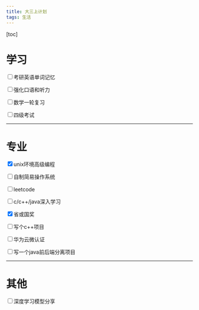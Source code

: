 ```yaml
---
title: 大三上计划
tags: 生活
---
```


[toc]

# 学习

<p><input type="checkbox" name="category"/>考研英语单词记忆</p>
<p><input type="checkbox" name="category"/>强化口语和听力</p>
<p><input type="checkbox" name="category"/>数学一轮复习</p>
<p><input type="checkbox" name="category"/>四级考试</p>

---

# 专业

<p><input type="checkbox" name="category" checked="checked"/>unix环境高级编程</p>
<p><input type="checkbox" name="category"/>自制简易操作系统</p>
<p><input type="checkbox" name="category"/>leetcode</p>
<p><input type="checkbox" name="category"/>c/c++/java深入学习</p>
<p><input type="checkbox" name="category " checked="checked"/>省或国奖</p>
<p><input type="checkbox" name="category"/>写个c++项目</p>
<p><input type="checkbox" name="category"/>华为云微认证</p>
<p><input type="checkbox" name="category"/>写一个java前后端分离项目</p>

----

# 其他

<p><input type="checkbox" name="category"/>深度学习模型分享</p>

